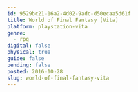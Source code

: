```yaml
---
id: 9529bc21-16a2-4d02-9adc-d50ecaa5d61f
title: World of Final Fantasy [Vita]
platform: playstation-vita
genre:
  - rpg
digital: false
physical: true
guide: false
pending: false
posted: 2016-10-28
slug: world-of-final-fantasy-vita
---
```


